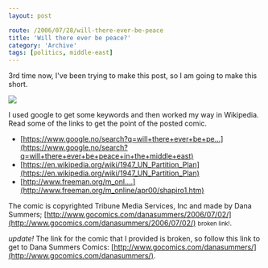 ```yaml
---
layout: post

route: /2006/07/28/will-there-ever-be-peace
title: 'Will there ever be peace?'
category: 'Archive'
tags: [politics, middle-east]
---
```


3rd time now, I've been trying to make this post, so I am going to make this
short.

![](/img/blog/img0ecb02c11ced43fad6ee012930d51a8f.webp)

I used google to get some keywords and then worked my way in Wikipedia. Read
some of the links to get the point of the posted comic.

- [https://www.google.no/search?q=will+there+ever+be+pe...](https://www.google.no/search?q=will+there+ever+be+peace+in+the+middle+east)
  <br/>
- [https://en.wikipedia.org/wiki/1947_UN_Partition_Plan](https://en.wikipedia.org/wiki/1947_UN_Partition_Plan)
  <br/>
- [http://www.freeman.org/m_onl....](http://www.freeman.org/m_online/apr00/shapiro1.htm)
  <br/>

The comic is copyrighted Tribune Media Services, Inc and made by Dana Summers;
<span class="strike">[http://www.gocomics.com/danasummers/2006/07/02/](http://www.gocomics.com/danasummers/2006/07/02/)</span>
<small class="ph">broken link!</small>.

_update!_ The link for the comic that I provided is broken, so follow this link
to get to Dana Summers Comics:
[http://www.gocomics.com/danasummers/](http://www.gocomics.com/danasummers/).
